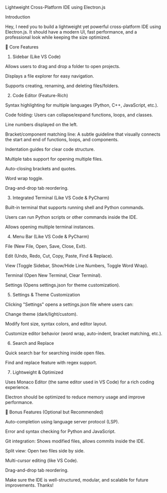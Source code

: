Lightweight Cross-Platform IDE using Electron.js

Introduction

Hey, I need you to build a lightweight yet powerful cross-platform IDE using Electron.js. It should have a modern UI, fast performance, and a professional look while keeping the size optimized.

🔹 Core Features

1. Sidebar (Like VS Code)

Allows users to drag and drop a folder to open projects.

Displays a file explorer for easy navigation.

Supports creating, renaming, and deleting files/folders.

2. Code Editor (Feature-Rich)

Syntax highlighting for multiple languages (Python, C++, JavaScript, etc.).

Code folding: Users can collapse/expand functions, loops, and classes.

Line numbers displayed on the left.

Bracket/component matching line: A subtle guideline that visually connects the start and end of functions, loops, and components.

Indentation guides for clear code structure.

Multiple tabs support for opening multiple files.

Auto-closing brackets and quotes.

Word wrap toggle.

Drag-and-drop tab reordering.

3. Integrated Terminal (Like VS Code & PyCharm)

Built-in terminal that supports running shell and Python commands.

Users can run Python scripts or other commands inside the IDE.

Allows opening multiple terminal instances.

4. Menu Bar (Like VS Code & PyCharm)

File (New File, Open, Save, Close, Exit).

Edit (Undo, Redo, Cut, Copy, Paste, Find & Replace).

View (Toggle Sidebar, Show/Hide Line Numbers, Toggle Word Wrap).

Terminal (Open New Terminal, Clear Terminal).

Settings (Opens settings.json for theme customization).

5. Settings & Theme Customization

Clicking "Settings" opens a settings.json file where users can:

Change theme (dark/light/custom).

Modify font size, syntax colors, and editor layout.

Customize editor behavior (word wrap, auto-indent, bracket matching, etc.).

6. Search and Replace

Quick search bar for searching inside open files.

Find and replace feature with regex support.

7. Lightweight & Optimized

Uses Monaco Editor (the same editor used in VS Code) for a rich coding experience.

Electron should be optimized to reduce memory usage and improve performance.

🔹 Bonus Features (Optional but Recommended)

Auto-completion using language server protocol (LSP).

Error and syntax checking for Python and JavaScript.

Git integration: Shows modified files, allows commits inside the IDE.

Split view: Open two files side by side.

Multi-cursor editing (like VS Code).

Drag-and-drop tab reordering.

Make sure the IDE is well-structured, modular, and scalable for future improvements. Thanks!
